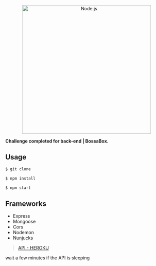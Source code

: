 <p align="center">
  <a href="https://nodejs.org/">
    <img
      alt="Node.js"
      src="https://nodejs.org/static/images/logo-light.svg"
      width="400"
    />
  </a>
</p>


**Challenge completed for back-end | BossaBox.**


## Usage

```javascript
$ git clone

$ npm install

$ npm start
```

## Frameworks

* Express
* Mongoose
* Cors
* Nodemon
* Nunjucks

> [API - HEROKU](https://api-vuttr-mongodb.herokuapp.com/)

wait a few minutes if the API is sleeping
